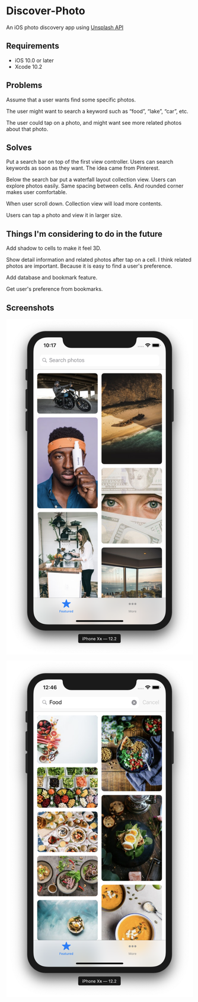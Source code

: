 # Discover-Photo
An iOS photo discovery app using [Unsplash API](https://unsplash.com/developers)

## Requirements

- iOS 10.0 or later
- Xcode 10.2

## Problems

Assume that a user wants find some specific photos.

The user might want to search a keyword such as “food”, “lake”, “car”, etc.

The user could tap on a photo, and might want see more related photos about that photo.

## Solves

Put a search bar on top of the first view controller. Users can search keywords as soon as they want. The idea came from Pinterest.

Below the search bar put a waterfall layout collection view. Users can explore photos easily. Same spacing between cells. And rounded corner makes user comfortable.

When user scroll down. Collection view will load more contents.

Users can tap a photo and view it in larger size.

## Things I'm considering to do in the future

Add shadow to cells to make it feel 3D.

Show detail information and related photos after tap on a cell. I think related photos are important. Because it is easy to find a user's preference.

Add database and bookmark feature.

Get user's preference from bookmarks.

## Screenshots

![home.png](https://github.com/HackingGate/Discover-Photo/raw/master/screenshots/home.png)

![search.png](https://github.com/HackingGate/Discover-Photo/raw/master/screenshots/search.png)
